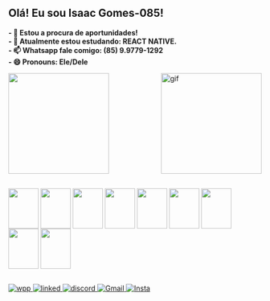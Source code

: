 ## Olá! Eu sou Isaac Gomes-085!

<strong> - 🔭 Estou a procura de aportunidades! </strong>
</br>
<strong>- 🌱 Atualmente estou estudando: REACT NATIVE.</strong>
</br>
<strong>- 📫 Whatsapp fale comigo: (85) 9.9779-1292</strong>
</br>
<strong>- 😄 Pronouns: Ele/Dele</strong>


<div style="box_shadow: 10px solid black">
  <img height='200em' src="https://github-readme-stats.vercel.app/api?username=Isaac-Gomes-085&show_icons=true&theme=merko" />
  <img align='right' height='200' alt='gif' src='https://media.discordapp.net/attachments/1070531856757440533/1190061993038725220/download20231204192241.png?ex=65a06e99&is=658df999&hm=47ade6b0c6268939289ba9156a824caa24843f886425f2e5014cbe4a9e79713d&=&format=webp&quality=lossless' />
</div>

##

<div>
  <img align='center' height='80' width='60' src='https://cdn.jsdelivr.net/gh/devicons/devicon/icons/html5/html5-original-wordmark.svg'/>
  <img align='center' height='80' width='60' src='https://cdn.jsdelivr.net/gh/devicons/devicon/icons/css3/css3-original-wordmark.svg'/>
  <img align='center' height='80' width='60' src='https://cdn.jsdelivr.net/gh/devicons/devicon/icons/javascript/javascript-original.svg'/>
  <img align='center' height='80' width='60' src='https://cdn.jsdelivr.net/gh/devicons/devicon/icons/react/react-original-wordmark.svg'/>
  <img align='center' height='80' width='60' src='https://cdn.jsdelivr.net/gh/devicons/devicon/icons/nodejs/nodejs-original-wordmark.svg'/>
  <img align='center' height='80' width='60' src='https://cdn.jsdelivr.net/gh/devicons/devicon/icons/python/python-original-wordmark.svg'/>
  <img align='center' height='80' width='60' src='https://cdn.jsdelivr.net/gh/devicons/devicon/icons/csharp/csharp-original.svg'/>
  <img align='center' height='80' width='60' src='https://cdn.jsdelivr.net/gh/devicons/devicon/icons/unity/unity-original-wordmark.svg'/>
  <img align='center' height='80' width='60' src='https://cdn.jsdelivr.net/gh/devicons/devicon/icons/mysql/mysql-original-wordmark.svg'/>
</div>

##

<div>
  <a href="https://web.whatsapp.com/" target="_blank"> <img src='https://img.shields.io/badge/WhatsApp-25D366?style=for-the-badge&logo=whatsapp&logoColor=white' alt='wpp' /> </a>
  <a href="https://www.linkedin.com/in/isaac-gomes-83671222b/" target='_blank'> <img src='https://img.shields.io/badge/LinkedIn-0077B5?style=for-the-badge&logo=linkedin&logoColor=white' alt='linked' /> </a>
  <a href="https://discord.com/channels/@me" target='_blank'> <img src='https://img.shields.io/badge/Discord-7289DA?style=for-the-badge&logo=discord&logoColor=white' alt='discord' /> </a>
  <a href="https://mail.google.com/mail/u/0/?tab=rm&ogbl#inbox" target='_blank'> <img src='https://img.shields.io/badge/Gmail-D14836?style=for-the-badge&logo=gmail&logoColor=white' alt='Gmail' /> </a>
  <a href="https://www.instagram.com/" target='_blank'> <img src='https://img.shields.io/badge/Instagram-E4405F?style=for-the-badge&logo=instagram&logoColor=white' alt='Insta' /> </a>
</div>
